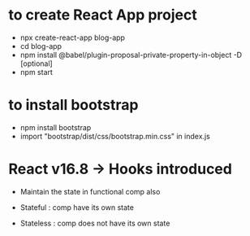 # to create React App project

- npx create-react-app blog-app
- cd blog-app
- npm install @babel/plugin-proposal-private-property-in-object -D [optional]
- npm start

# to install bootstrap

- npm install bootstrap
- import "bootstrap/dist/css/bootstrap.min.css" in index.js

# React v16.8 -> Hooks introduced

- Maintain the state in functional comp also

- Stateful : comp have its own state
- Stateless : comp does not have its own state
